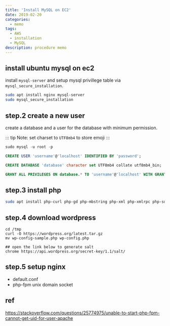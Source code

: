 ```yaml
---
title: 'Install MySQL on EC2'
date: 2019-02-20
categories:
  - memo
tags:
  - AWS
  - installation
  - MySQL
description: procedure memo
---
```


## install ubuntu mysql on ec2
install `mysql-server` and setup mysql privillege table via `mysql_secure_installation`.

```sh
sudo apt install nginx mysql-server
sudo mysql_secure_installation

```


## step.2 create a new user
create a database and a user for the database with minimum permission.

::: tip
Note: set charset to `UTF8mb4` to store emoji
:::

```sql
sudo mysql -u root -p

CREATE USER 'username'@'localhost' IDENTIFIED BY 'password';

CREATE DATABASE 'database' character set UTF8mb4 collate utf8mb4_bin;

GRANT ALL PRIVILEGES ON database.* TO 'username'@'localhost' WITH GRANT OPTION;
```

## step.3 install php

```sh
sudo apt install php-curl php-gd php-mbstring php-xml php-xmlrpc php-soap php-intl php-zip
```

## step.4 download wordpress

```
cd /tmp
curl -O https://wordpress.org/latest.tar.gz
mv wp-config-sample.php wp-config.php

## open the link below to generate salt
chrome https://api.wordpress.org/secret-key/1.1/salt/
```

## step.5 setup nginx
- default.conf
- php-fpm unix domain socket


## ref
https://stackoverflow.com/questions/25774975/unable-to-start-php-fpm-cannot-get-uid-for-user-apache
